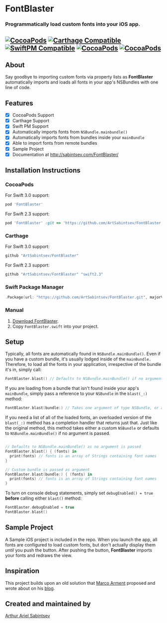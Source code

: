 # FontBlaster

### Programmatically load custom fonts into your iOS app.

[![CocoaPods](https://img.shields.io/cocoapods/v/FontBlaster.svg)]()  [![Carthage Compatible](https://img.shields.io/badge/Carthage-compatible-4BC51D.svg?style=flat)]() [![SwiftPM Compatible](https://img.shields.io/badge/SwiftPM-Compatible-brightgreen.svg)]() [![CocoaPods](https://img.shields.io/cocoapods/dt/FontBlaster.svg)]() [![CocoaPods](https://img.shields.io/cocoapods/dm/FontBlaster.svg)]() 
---
## About

Say goodbye to importing custom fonts via property lists as **FontBlaster** automatically imports and loads all fonts in your app's NSBundles with one line of code.

## Features
- [x] CocoaPods Support
- [x] Carthage Support
- [x] Swift PM Support
- [x] Automatically imports fonts from `NSBundle.mainbundle()`
- [x] Automatically imports fonts from bundles inside your `mainBundle`
- [x] Able to import fonts from remote bundles
- [x] Sample Project
- [x] Documentation at http://sabintsev.com/FontBlaster/

## Installation Instructions

### CocoaPods
For Swift 3.0 support:

```ruby
pod 'FontBlaster'
```

For Swift 2.3 support:

```ruby
pod 'FontBlaster' :git => 'https://github.com/ArtSabintsev/FontBlaster.git', :branch => 'swift2.3'
```

### Carthage
For Swift 3.0 support:

``` swift
github "ArtSabintsev/FontBlaster"
```

For Swift 2.3 support:

```swift
github "ArtSabintsev/FontBlaster" "swift2.3"
```

### Swift Package Manager
``` swift
.Package(url: "https://github.com/ArtSabintsev/FontBlaster.git", majorVersion: 3)
```

### Manual

1. [Download FontBlaster](//github.com/ArtSabintsev/FontBlaster/archive/master.zip).
2. Copy `FontBlaster.swift` into your project.

## Setup

Typically, all fonts are automatically found in `NSBundle.mainBundle()`. Even if you have a custom bundle, it's usually lodged inside of the `mainBundle.` Therefore, to load all the fonts in your application, irrespective of the bundle it's in, simply call:

```Swift
FontBlaster.blast() // Defaults to NSBundle.mainBundle() if no arguments are passed
```

If you are loading from a bundle that isn't found inside your app's `mainBundle`, simply pass a reference to your `NSBundle` in the `blast(_:)` method:

```Swift
FontBlaster.blast(bundle:) // Takes one argument of type NSBundle, or as mentioned above, defaults to NSBundle.mainBundle() if no arguments are passed
```

If you need a list of all of the loaded fonts, an overloaded version of the `blast(_:)` method has a completion handler that returns just that. Just like the original method, this method takes either a custom `NSBundle` or defaults to `NSBundle.mainBundle()` if no argument is passed.

```Swift

// Defaults to NSBundle.mainBundle() as no argument is passed
FontBlaster.blast() { (fonts) in
  print(fonts) // fonts is an array of Strings containing font names
}

// Custom bundle is passed as argument
FontBlaster.blast(bundle:) { (fonts) in
  print(fonts) // fonts is an array of Strings containing font names
}
```

To turn on console debug statements, simply set `debugEnabled() = true` **before** calling either `blast()` method:

```Swift
FontBlaster.debugEnabled = true
FontBlaster.blast()
```

## Sample Project
A Sample iOS project is included in the repo. When you launch the app, all fonts are configured to load custom fonts, but don't actually display them *until* you push the button. After pushing the button, **FontBlaster** imports your fonts and redraws the view.

## Inspiration
This project builds upon an old solution that [Marco Arment](http://twitter.com/marcoarment) proposed and wrote about on his [blog](http://www.marco.org/2012/12/21/ios-dynamic-font-loading).

## Created and maintained by
[Arthur Ariel Sabintsev](http://www.sabintsev.com/)

